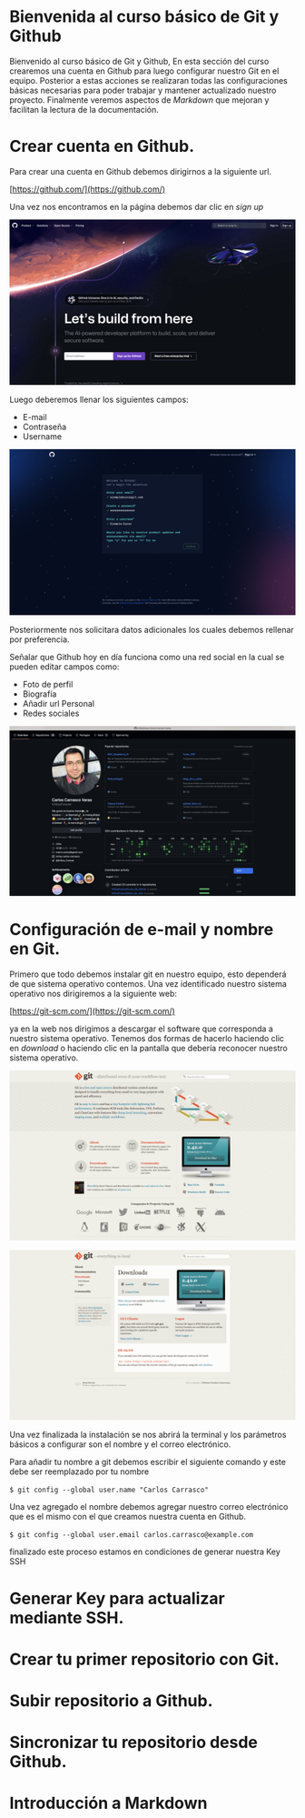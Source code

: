 # Bienvenida al curso básico de Git y Github
Bienvenido al curso básico de Git y Github, En esta sección del curso crearemos una cuenta en Github para
luego configurar nuestro Git en el equipo. Posterior a estas acciones se realizaran todas las
configuraciones básicas necesarias para poder trabajar y mantener actualizado nuestro proyecto. Finalmente
veremos aspectos de *Markdown* que mejoran y facilitan la lectura de la documentación. 

# Crear cuenta en Github.
Para crear una cuenta en Github debemos dirigirnos a la siguiente url.

[https://github.com/](https://github.com/)

Una vez nos encontramos en la página debemos dar clic en *sign up*

![Home-de-Github.com](/Curso_Básico/Presetación/images/Github1.png)

Luego deberemos llenar los siguientes campos:
- E-mail
- Contraseña
- Username

![Imagen-Registro](/Curso_Básico/Presetación/images/Github2.png)

Posteriormente nos solicitara datos adicionales los cuales debemos rellenar por preferencia.

Señalar que Github hoy en día funciona como una red social en la cual se pueden editar campos como:

- Foto de perfil
- Biografía
- Añadir url Personal
- Redes sociales

![Imagen-de-mi-perfil](/Curso_Básico/Presetación/images/PerfilGithub.png "Foto de mi perfil")

# Configuración de e-mail y nombre en Git.
Primero que todo debemos instalar git en nuestro equipo, esto dependerá de que sistema operativo contemos.
Una vez identificado nuestro sistema operativo nos dirigiremos a la siguiente web:

[https://git-scm.com/](https://git-scm.com/)

ya en la web nos dirigimos a descargar el software que corresponda a nuestro sistema operativo.
Tenemos dos formas de hacerlo haciendo clic en *download* o haciendo clic en la pantalla que
debería reconocer nuestro sistema operativo.

![imagen-web-github](/Curso_Básico/Presetación/images/Git1.png)

![imagen-de-download](/Curso_Básico/Presetación/images/Git2.png)

Una vez finalizada la instalación se nos abrirá la terminal y los parámetros básicos a configurar
son el nombre y el correo electrónico.

Para añadir tu nombre a git debemos escribir el siguiente comando y este debe ser reemplazado por tu nombre

`$ git config --global user.name "Carlos Carrasco"`

Una vez agregado el nombre debemos agregar nuestro correo electrónico que es el mismo con el que 
creamos nuestra cuenta en Github.
 
`$ git config --global user.email carlos.carrasco@example.com`

finalizado este proceso estamos en condiciones de generar nuestra Key SSH

# Generar Key para actualizar mediante SSH.

# Crear tu primer repositorio con Git.

# Subir repositorio a Github.

# Sincronizar tu repositorio desde Github.

# Introducción a Markdown
